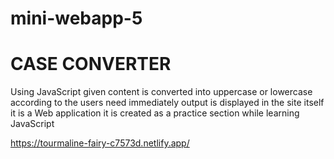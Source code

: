 # mini-webapp-5
# CASE CONVERTER
Using JavaScript given content is converted into uppercase or lowercase according to the users need immediately output is displayed in the site itself it is a Web application it is created as a practice section while learning JavaScript


https://tourmaline-fairy-c7573d.netlify.app/
